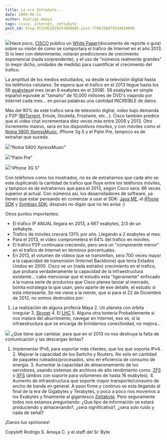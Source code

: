 ```yaml
---
title: La era Zettabyte...
date: 2009-06-11
author: Rodrigo Amaya
tags: cisco, internet, zettabyte
post_id: blog-3515952828243908885.post-7706356879334824840
---
```


[![](http://3.bp.blogspot.com/_ayvorITawE4/SjGA9WGaTQI/AAAAAAAACBo/oX17atzc0uQ/s320/Cisco_new_logo-thumb.gif)](http://3.bp.blogspot.com/_ayvorITawE4/SjGA9WGaTQI/AAAAAAAACBo/oX17atzc0uQ/s1600-h/Cisco_new_logo-thumb.gif)Hace poco, [CISCO](http://www33.wolframalpha.com/input/?i=CSCO) publico un [White Paper](http://www.cisco.com/en/US/solutions/collateral/ns341/ns525/ns537/ns705/ns827/white_paper_c11-481360_ns827_Networking_Solutions_White_Paper.html)(documento de reporte o guía) sobre su visión de como se comportara el trafico de Internet en el año 2013. Si lo leen con detenimiento, notaran predicciones de crecimiento exponencial (nada sorprendente), y el uso de "números realmente grandes"(o mejor dicho, unidades de medida) para cuantificar el crecimiento del trafico.

La amplitud de los medios estudiados, va desde la televisión digital hasta los teléfonos celulares. Se espera que el trafico en el 2013 llegue hasta los 56 [exabytes](http://es.wikipedia.org/wiki/Exabyte)al mes (eran 8 exabytes en el 2008). 56 exabytes en simple español equivale al "tamaño" de 10,000 millones de DVD's viajando por Internet cada mes... en pocas palabras una cantidad INCREÍBLE de datos.

Más del 90% de este trafico sera de televisión digital, video bajo demanda y P2P ([BitTorrent](http://www.srbyte.com/2007/03/bittorrent-todo-mundo-ama-bittorrent.html), Emule, Gnutella, Frostwire, etc...). Cisco también predice que el video chat incrementara diez veces más entre 2008 y 2013. Otro incremento masivo, sera en los dispositivos moviles, y con móviles como el [Nokia 5800 XpressMusic](http://www.srbyte.com/2009/06/review-nokia-5800-xpressmusic-13.html), iPhone 3g S y el Palm Pre, tampoco es de extrañar que suceda.

[![](http://2.bp.blogspot.com/_ayvorITawE4/SjF7bW0NCfI/AAAAAAAACBQ/_noLVpXtA_g/s320/nokia-5800-xpressmusic1.jpg)](http://2.bp.blogspot.com/_ayvorITawE4/SjF7bW0NCfI/AAAAAAAACBQ/_noLVpXtA_g/s1600-h/nokia-5800-xpressmusic1.jpg)"Nokia 5800 XpressMusic"

[![](http://1.bp.blogspot.com/_ayvorITawE4/SjF7bXoMYxI/AAAAAAAACBY/_Ia5PLQGdWM/s320/palm-pre-perfecta.jpg)](http://1.bp.blogspot.com/_ayvorITawE4/SjF7bXoMYxI/AAAAAAAACBY/_Ia5PLQGdWM/s1600-h/palm-pre-perfecta.jpg)"Palm Pre"

[![](http://3.bp.blogspot.com/_ayvorITawE4/SjF7bLKjmhI/AAAAAAAACBI/Kesb_6bB_WM/s320/iphone3gs_intro_slide.jpg)](http://3.bp.blogspot.com/_ayvorITawE4/SjF7bLKjmhI/AAAAAAAACBI/Kesb_6bB_WM/s1600-h/iphone3gs_intro_slide.jpg)"iPhone 3G S"

Con teléfonos como los mostrados, no es de extrañarnos que cada año se este duplicando la cantidad de trafico que fluye entre los teléfonos móviles, y tampoco es de extrañarnos que para el 2013, según Cisco sera: 66 veces superior al actual. Con números así, los desarrolladores de software, ya tienen que estar pensando en comenzar a usar el SDK: [Java ME](http://java.sun.com/javame/index.jsp), el [iPhone SDK](http://developer.apple.com/iphone/) y [Symbian SDK](http://developer.symbian.org/); después no digan que no les avise ;)

Otros puntos importantes:

- El trafico IP ANUAL llegara en 2013, a 667 exabytes, 2/3 de un zettabyte.
- Trafico de móviles crecerá 131% por año. Llegando a 2 exabytes al mes.
- Para el 2013, el video comprometera el 64% del trafico en móviles.
- El trafico P2P continuara creciendo, pero sera un "componente menor" en el trafico de Internet en términos porcentuales.
- En 2013, el volumen de videos que se transmitan, sera 700 veces mayor a la capacidad de transmisión (Internet Backbone) que tenia Estados Unidos en 2000.
Cisco ve un (nada extraño) crecimiento en el trafico, que probara verdaderamente la capacidad de la infraestructura existente... cabe mencionar que el estudio esta "ligeramente" enfocado a la nueva serie de productos que Cisco planea lanzar al mercado, bonita estrategia la que usan, pero aparte de ese detalle, el estudio si esta interesante. Se me viene a la mente, que si para el 22 de Diciembre de 2012, no somos destruidos por:

1. La realización de alguna profecía Maya 2. Un planeta con órbita irregular 3. [Skynet](http://en.wikipedia.org/wiki/Skynet_%28Terminator%29#Terminator_Salvation) 4. El [LHC](http://en.wikipedia.org/wiki/LHC) 5. Alguna otra tontería Probablemente si nos matara del aburrimiento, navegar en Internet, eso es, sí la infraestructura que se encarga de brindarnos conectividad, no mejora...

[![](http://1.bp.blogspot.com/_ayvorITawE4/SjGA9Hf18rI/AAAAAAAACBg/Qs821LwkXQU/s320/cisco.jpg)](http://1.bp.blogspot.com/_ayvorITawE4/SjGA9Hf18rI/AAAAAAAACBg/Qs821LwkXQU/s1600-h/cisco.jpg) ¿Que tiene que cambiar, para que en el 2013 no nos destruya la falta de comunicación y las descargas lentas?

1. Implementar IPv6, para soportar más clientes, que los que soporta IPv4. 2. Mejorar la capacidad de los Switchs y Routers. No solo en cantidad de paquetes ruteados/procesados, sino en eficiencia de consumo de energia. 3. Aumentar la capacidad de almacenamiento de los servidores, usando sistemas de archivos de alto rendimiento como: [ZFS](http://es.wikipedia.org/wiki/ZFS_%28sistema_de_archivos%29) ó [XFS](http://es.wikipedia.org/wiki/XFS) (ambos con soporte para volúmenes de hasta 16 exabytes). 4. Aumento de infraestructura que soporte mayor transporte/consumo de ancho de banda en general. A paso firme y continuo se esta llegando al final de la era de Gigabytes y Terabytes, y poco a poco nos movemos a los Exabytes y finalmente al gigantesco [Zettabyte](http://es.wikipedia.org/wiki/Zettabyte). Pero seguramente todos nos estamos preguntando: ¿Que tipo de información se estará produciendo y almacenando?, ¿sera significativa?, ¿sera solo ruido y nada de señal?

¡Danos tus opiniones!

Copyleft Rodrigo S. Amaya C. y el staff del Sr. Byte
